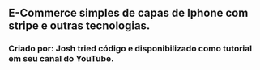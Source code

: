 ## E-Commerce simples de capas de Iphone com stripe e outras tecnologias.
### Criado por: Josh tried código e disponibilizado como tutorial em seu canal do YouTube.